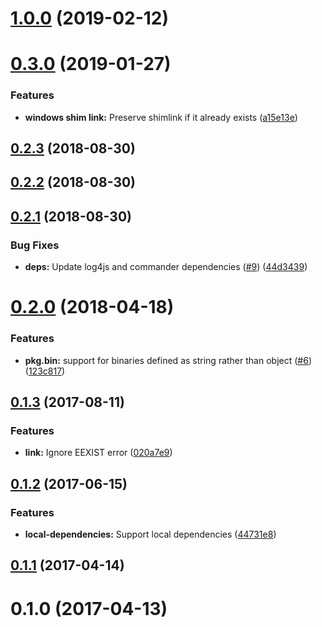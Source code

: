 # [1.0.0](https://github.com/nicojs/node-link-parent-bin/compare/v0.3.0...v1.0.0) (2019-02-12)



<a name="0.3.0"></a>
# [0.3.0](https://github.com/nicojs/node-link-parent-bin/compare/v0.2.3...v0.3.0) (2019-01-27)


### Features

* **windows shim link:** Preserve shimlink if it already exists ([a15e13e](https://github.com/nicojs/node-link-parent-bin/commit/a15e13e))



<a name="0.2.3"></a>
## [0.2.3](https://github.com/nicojs/node-link-parent-bin/compare/v0.2.2...v0.2.3) (2018-08-30)



<a name="0.2.2"></a>
## [0.2.2](https://github.com/nicojs/node-link-parent-bin/compare/v0.2.1...v0.2.2) (2018-08-30)



<a name="0.2.1"></a>
## [0.2.1](https://github.com/nicojs/node-link-parent-bin/compare/v0.2.0...v0.2.1) (2018-08-30)


### Bug Fixes

* **deps:** Update log4js and commander dependencies ([#9](https://github.com/nicojs/node-link-parent-bin/issues/9)) ([44d3439](https://github.com/nicojs/node-link-parent-bin/commit/44d3439))



<a name="0.2.0"></a>
# [0.2.0](https://github.com/nicojs/node-link-parent-bin/compare/v0.1.3...v0.2.0) (2018-04-18)


### Features

* **pkg.bin:** support for binaries defined as string rather than object ([#6](https://github.com/nicojs/node-link-parent-bin/issues/6)) ([123c817](https://github.com/nicojs/node-link-parent-bin/commit/123c817))



<a name="0.1.3"></a>
## [0.1.3](https://github.com/nicojs/node-link-parent-bin/compare/v0.1.2...v0.1.3) (2017-08-11)


### Features

* **link:** Ignore EEXIST error ([020a7e9](https://github.com/nicojs/node-link-parent-bin/commit/020a7e9))



<a name="0.1.2"></a>
## [0.1.2](https://github.com/nicojs/node-link-parent-bin/compare/v0.1.1...v0.1.2) (2017-06-15)


### Features

* **local-dependencies:** Support local dependencies ([44731e8](https://github.com/nicojs/node-link-parent-bin/commit/44731e8))



<a name="0.1.1"></a>
## [0.1.1](https://github.com/nicojs/node-link-parent-bin/compare/v0.1.0...v0.1.1) (2017-04-14)



<a name="0.1.0"></a>
# 0.1.0 (2017-04-13)




